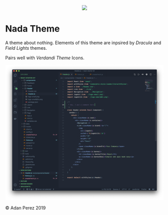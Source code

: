 <div align="center">
<img src="https://raw.githubusercontent.com/adanperez/nada-theme/master/assets/nada-icon.png"  width="300"/>
</div>

# Nada Theme
A theme about nothing. Elements of this theme are inpsired by *Dracula* and *Field Lights* themes. 

Pairs well with *Verdandi Theme* Icons.

![](assets/example.png)

&copy; Adan Perez 2019
